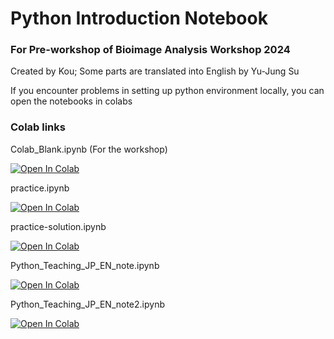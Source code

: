 # Python Introduction Notebook 

### For Pre-workshop of Bioimage Analysis Workshop 2024

Created by Kou; Some parts are translated into English by Yu-Jung Su

If you encounter problems in setting up python environment locally, you can open the notebooks in colabs

### Colab links

Colab_Blank.ipynb (For the workshop)

<a target="_blank" href="https://colab.research.google.com/github/Koushouu/Bioimage-Analysis-Workshop-23-24/blob/main/Introduction%20to%20Python/Colab_Blank.ipynb">
  <img src="https://colab.research.google.com/assets/colab-badge.svg" alt="Open In Colab"/>
</a>

practice.ipynb

<a target="_blank" href="https://colab.research.google.com/github/Koushouu/bioimage-analysis-workshop-24-25/blob/main/introduction-to-python/practice.ipynb">
  <img src="https://colab.research.google.com/assets/colab-badge.svg" alt="Open In Colab"/>
</a>

practice-solution.ipynb

<a target="_blank" href="https://colab.research.google.com/github/Koushouu/bioimage-analysis-workshop-24-25/blob/main/introduction-to-python/practice-solution.ipynb">
  <img src="https://colab.research.google.com/assets/colab-badge.svg" alt="Open In Colab"/>
</a>

Python_Teaching_JP_EN_note.ipynb

<a target="_blank" href="https://colab.research.google.com/github/Koushouu/Bioimage-Analysis-Workshop-23-24/blob/main/Introduction%20to%20Python/Python_Teaching_JP_EN_note.ipynb">
  <img src="https://colab.research.google.com/assets/colab-badge.svg" alt="Open In Colab"/>
</a>

Python_Teaching_JP_EN_note2.ipynb

<a target="_blank" href="https://colab.research.google.com/github/Koushouu/Bioimage-Analysis-Workshop-23-24/blob/main/Introduction%20to%20Python/Python_Teaching_JP_EN_note2.ipynb">
  <img src="https://colab.research.google.com/assets/colab-badge.svg" alt="Open In Colab"/>
</a>